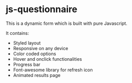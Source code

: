 # js-questionnaire

This is a dynamic form which is built with pure Javascript. 

It contains:
- Styled layout
- Responsive on any device
- Color coded options
- Hover and onclick functionalities
- Progress bar
- Font-awesome library for refresh icon
- Animated results page
